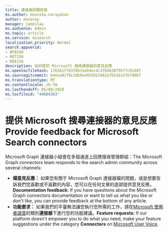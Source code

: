 ```yaml
---
title: 連接器回饋頁面
ms.author: mounika.narayanan
author: monaray
manager: jameslau
ms.audience: Admin
ms.topic: article
ms.service: mssearch
localization_priority: Normal
search.appverid:
- BFB160
- MET150
- MOE150
description: 如何提供 Microsoft 搜尋連接器的意見反應
ms.openlocfilehash: 176361ff63f8b7aa94ec4c3704638f95f7c91487
ms.sourcegitcommit: 64eea81f8c1db9ee955013462a7b51612fb7d0b7
ms.translationtype: MT
ms.contentlocale: zh-TW
ms.lasthandoff: 06/08/2020
ms.locfileid: "44604363"
---
```

# <a name="provide-feedback-for-microsoft-search-connectors"></a><span data-ttu-id="271db-103">提供 Microsoft 搜尋連接器的意見反應</span><span class="sxs-lookup"><span data-stu-id="271db-103">Provide feedback for Microsoft Search connectors</span></span>

<span data-ttu-id="271db-104">Microsoft Graph 連接器小組會在多個通道上回應搜尋管理群組：</span><span class="sxs-lookup"><span data-stu-id="271db-104">The Microsoft Graph connectors team responds to the search admin community across several channels:</span></span>

* <span data-ttu-id="271db-105">**檔意見反應：** 如果您有關于 Microsoft Graph 連接器檔的問題，或是想要告訴我們您喜歡或不喜歡的內容，您可以在任何文章的底部提供意見反應。</span><span class="sxs-lookup"><span data-stu-id="271db-105">**Documentation feedback:** If you have questions about the Microsoft Graph connectors documentation or want to tell us what you like or don't like, you can provide feedback at the bottom of any article.</span></span>
* <span data-ttu-id="271db-106">**功能要求：** 如果我們的平臺無法讓您執行您所需的工作，請在[Microsoft 使用者語音](https://microsoftsearch.uservoice.com/forums/926998-connectors)的類別**連接器**下進行您的功能建議。</span><span class="sxs-lookup"><span data-stu-id="271db-106">**Feature requests:** If our platform doesn't empower you to do what you need, make your feature suggestions under the category **Connectors** on [Microsoft User Voice](https://microsoftsearch.uservoice.com/forums/926998-connectors).</span></span>
